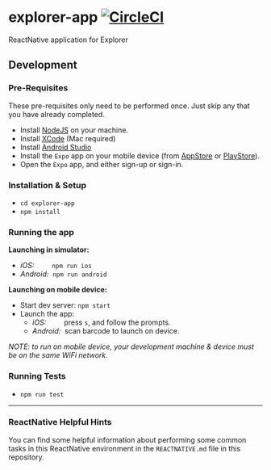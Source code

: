 # explorer-app [![CircleCI](https://circleci.com/gh/CMUCloudComputing/explorer-app.svg?style=svg)](https://circleci.com/gh/CMUCloudComputing/explorer-app)
ReactNative application for Explorer

## Development
### Pre-Requisites
These pre-requisites only need to be performed once.  Just skip any that you have
already completed.
- Install [NodeJS](https://nodejs.org/en/download/) on your machine.
- Install [XCode](https://itunes.apple.com/us/app/xcode/id497799835?mt=12) (Mac required)
- Install [Android Studio](https://developer.android.com/studio/)
- Install the `Expo` app on your mobile device (from [AppStore](https://itunes.apple.com/us/app/expo-client/id982107779?mt=8) or [PlayStore](https://play.google.com/store/apps/details?id=host.exp.exponent&hl=en_US)).
- Open the `Expo` app, and either sign-up or sign-in.

### Installation & Setup
- `cd explorer-app`
- `npm install`

### Running the app
**Launching in simulator:**
- *iOS:*&nbsp;&nbsp;&nbsp;&nbsp;&nbsp;&nbsp;&nbsp;&nbsp;&nbsp;`npm run ios`
- *Android:*&nbsp;&nbsp;`npm run android`

**Launching on mobile device:**
- Start dev server: `npm start`
- Launch the app:
  - *iOS:*&nbsp;&nbsp;&nbsp;&nbsp;&nbsp;&nbsp;&nbsp;&nbsp;&nbsp;press `s`, and follow the prompts.
  - *Android:*&nbsp;&nbsp;scan barcode to launch on device.

*NOTE: to run on mobile device, your development machine & device must be on the same WiFi network.*

### Running Tests
- `npm run test`

----

### ReactNative Helpful Hints
You can find some helpful information about performing some common tasks in this
ReactNative environment in the `REACTNATIVE.md` file in this repository.
